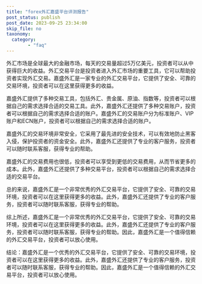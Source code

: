 ```yaml
---
title: "forex外汇嘉盛平台评测报告"
post_status: publish
post_date: 2023-09-25 23:34:00
skip_file: no
taxonomy:
  category:
        - "faq"
---
```


外汇市场是全球最大的金融市场，每天的交易量超过5万亿美元，投资者可以从中获得巨大的收益。外汇交易平台是投资者进入外汇市场的重要工具，它可以帮助投资者实现外汇交易。嘉盛外汇是一家专业的外汇交易平台，它提供了安全、可靠的交易环境，投资者可以在这里获得更多的收益。

嘉盛外汇提供了多种交易工具，包括外汇、贵金属、原油、指数等，投资者可以根据自己的需求选择合适的交易工具。此外，嘉盛外汇还提供了多种交易账户，投资者可以根据自己的需求选择合适的账户。嘉盛外汇的交易账户分为标准账户、VIP账户和ECN账户，投资者可以根据自己的需求选择合适的账户。

嘉盛外汇的交易环境非常安全，它采用了最先进的安全技术，可以有效地防止黑客入侵，保护投资者的资金安全。此外，嘉盛外汇还提供了专业的客户服务，投资者可以随时联系客服，获得专业的帮助。

嘉盛外汇的交易费用也很低，投资者可以享受到更低的交易费用，从而节省更多的成本。此外，嘉盛外汇还提供了多种交易平台，投资者可以根据自己的需求选择合适的交易平台。

总的来说，嘉盛外汇是一个非常优秀的外汇交易平台，它提供了安全、可靠的交易环境，投资者可以在这里获得更多的收益。此外，嘉盛外汇还提供了专业的客户服务，投资者可以随时联系客服，获得专业的帮助。

综上所述，嘉盛外汇是一个非常优秀的外汇交易平台，它提供了安全、可靠的交易环境，投资者可以在这里获得更多的收益。此外，嘉盛外汇还提供了专业的客户服务，投资者可以随时联系客服，获得专业的帮助。因此，嘉盛外汇是一个值得信赖的外汇交易平台，投资者可以放心使用。

结论：嘉盛外汇是一个优秀的外汇交易平台，它提供了安全、可靠的交易环境，投资者可以在这里获得更多的收益。此外，嘉盛外汇还提供了专业的客户服务，投资者可以随时联系客服，获得专业的帮助。因此，嘉盛外汇是一个值得信赖的外汇交易平台，投资者可以放心使用。
